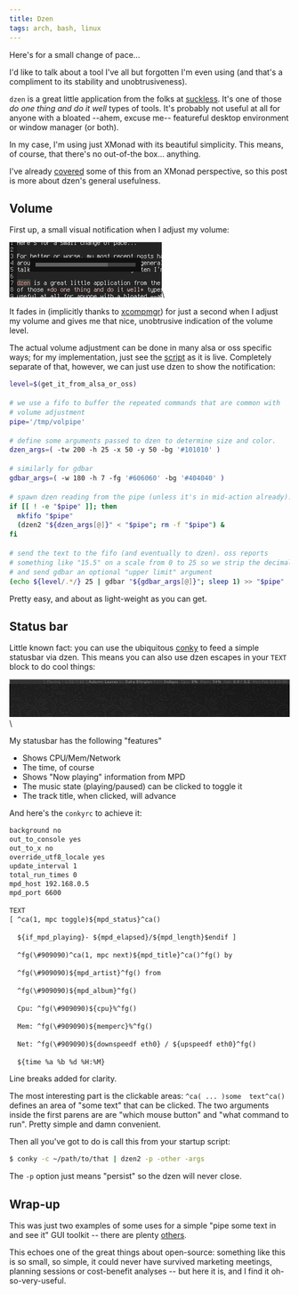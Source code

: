 ```yaml
---
title: Dzen
tags: arch, bash, linux
---
```


Here's for a small change of pace...

I'd like to talk about a tool I've all but forgotten I'm even using (and 
that's a compliment to its stability and unobtrusiveness).

`dzen` is a great little application from the folks at [suckless][]. 
It's one of those *do one thing and do it well* types of tools. It's 
probably not useful at all for anyone with a bloated --ahem, excuse me-- 
featureful desktop environment or window manager (or both).

[suckless]: http://suckless.org/

In my case, I'm using just XMonad with its beautiful simplicity. This 
means, of course, that there's no out-of-the box... anything.

I've already [covered][] some of this from an XMonad perspective, so 
this post is more about dzen's general usefulness.

[covered]: /posts/xmonad_statusbars

## Volume

First up, a small visual notification when I adjust my volume:

![ossvol screenshot](/img/ossvol.png)\ 

It fades in (implicitly thanks to [xcompmgr][]) for just a second when I 
adjust my volume and gives me that nice, unobtrusive indication of the 
volume level.

[xcompmgr]: https://wiki.archlinux.org/index.php/Xcompmgr

The actual volume adjustment can be done in many alsa or oss specific 
ways; for my implementation, just see the [script][] as it is live. 
Completely separate of that, however, we can just use dzen to show the 
notification:

[script]: https://github.com/pbrisbin/scripts/blob/master/ossvol

```bash 
level=$(get_it_from_alsa_or_oss)

# we use a fifo to buffer the repeated commands that are common with 
# volume adjustment
pipe='/tmp/volpipe'

# define some arguments passed to dzen to determine size and color.
dzen_args=( -tw 200 -h 25 -x 50 -y 50 -bg '#101010' )

# similarly for gdbar
gdbar_args=( -w 180 -h 7 -fg '#606060' -bg '#404040' )

# spawn dzen reading from the pipe (unless it's in mid-action already).
if [[ ! -e "$pipe" ]]; then
  mkfifo "$pipe"
  (dzen2 "${dzen_args[@]}" < "$pipe"; rm -f "$pipe") &
fi

# send the text to the fifo (and eventually to dzen). oss reports 
# something like "15.5" on a scale from 0 to 25 so we strip the decimals 
# and send gdbar an optional "upper limit" argument
(echo ${level/.*/} 25 | gdbar "${gdbar_args[@]}"; sleep 1) >> "$pipe"
```

Pretty easy, and about as light-weight as you can get.

## Status bar

Little known fact: you can use the ubiquitous [conky][] to feed a simple 
statusbar via dzen. This means you can also use dzen escapes in your 
`TEXT` block to do cool things:

![dzen screenshot](/img/dzen.png)\ 

[conky]: http://conky.sourceforge.net/

My statusbar has the following "features"

* Shows CPU/Mem/Network
* The time, of course
* Shows "Now playing" information from MPD
* The music state (playing/paused) can be clicked to toggle it
* The track title, when clicked, will advance

And here's the `conkyrc` to achieve it:

```
background no
out_to_console yes
out_to_x no
override_utf8_locale yes
update_interval 1
total_run_times 0
mpd_host 192.168.0.5
mpd_port 6600

TEXT
[ ^ca(1, mpc toggle)${mpd_status}^ca()

  ${if_mpd_playing}- ${mpd_elapsed}/${mpd_length}$endif ]

  ^fg(\#909090)^ca(1, mpc next)${mpd_title}^ca()^fg() by

  ^fg(\#909090)${mpd_artist}^fg() from

  ^fg(\#909090)${mpd_album}^fg()

  Cpu: ^fg(\#909090)${cpu}%^fg()

  Mem: ^fg(\#909090)${memperc}%^fg()

  Net: ^fg(\#909090)${downspeedf eth0} / ${upspeedf eth0}^fg()

  ${time %a %b %d %H:%M}
```

<div class="well">
Line breaks added for clarity.
</div>

The most interesting part is the clickable areas: `^ca( ... )some 
text^ca()` defines an area of "some text" that can be clicked. The 
two arguments inside the first parens are are "which mouse button" and 
"what command to run". Pretty simple and damn convenient.

Then all you've got to do is call this from your startup script:

```bash 
$ conky -c ~/path/to/that | dzen2 -p -other -args
```

The `-p` option just means "persist" so the dzen will never close.

## Wrap-up

This was just two examples of some uses for a simple "pipe some text in 
and see it" GUI toolkit -- there are plenty [others][android-receiver].

[android-receiver]: /posts/android_receiver "Android Receiver"

This echoes one of the great things about open-source: something like 
this is so small, so simple, it could never have survived marketing 
meetings, planning sessions or cost-benefit analyses -- but here it is, 
and I find it oh-so-very-useful.
